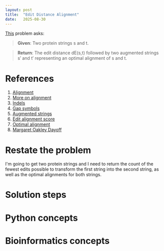 ```yaml
---
layout: post
title:  "Edit Distance Alignment"
date:   2025-08-30
---
```


[This](https://rosalind.info/problems/edta/) problem asks:

> **Given**: Two protein strings s and t.

> **Return**: The edit distance dE(s,t) followed by two augmented strings s′ and t′ representing an optimal alignment of s and t.

<!--break-->

# References
1. [Alignment](https://rosalind.info/glossary/alignment/)
2. [More on alignment](https://en.wikipedia.org/wiki/Sequence_alignment)
3. [Indels](https://en.wikipedia.org/wiki/Indel)
4. [Gap symbols](https://rosalind.info/glossary/gap-symbol/)
5. [Augmented strings](https://rosalind.info/glossary/augmented-string/)
6. [Edit alignment score](https://rosalind.info/glossary/edit-alignment-score/)
7. [Optimal alignment](https://rosalind.info/glossary/optimal-alignment/)
8. [Margaret Oakley Dayoff](https://en.wikipedia.org/wiki/Margaret_Oakley_Dayhoff)

# Restate the problem
I'm going to get two protein strings and I need to return the count of the fewest edits possible to transform the first string into the second string, as well as the optimal alignments for both strings.

# Solution steps


# Python concepts

# Bioinformatics concepts